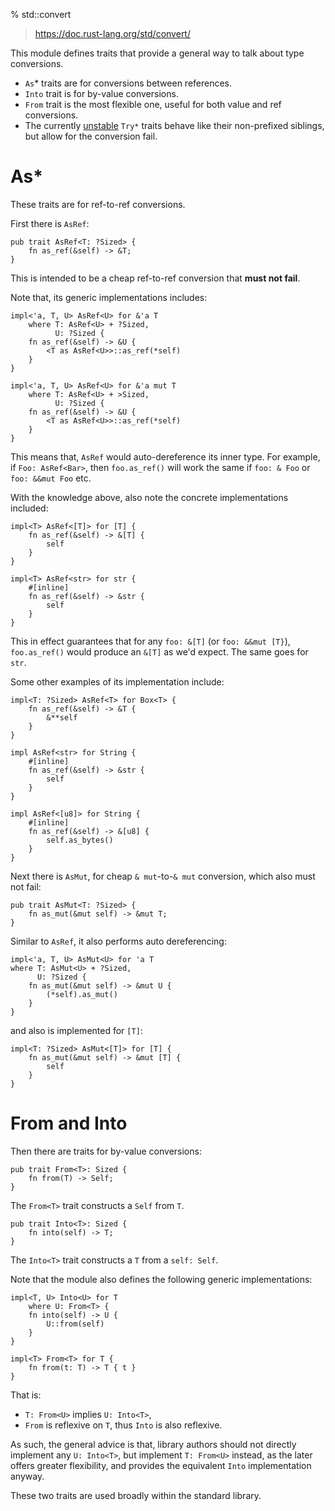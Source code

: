 % std::convert

> https://doc.rust-lang.org/std/convert/

This module defines traits that provide a general way to talk about type conversions.

* `As`* traits are for conversions between references.
* `Into` trait is for by-value conversions.
* `From` trait is the most flexible one, useful for both value and ref conversions.
* The currently [unstable](https://github.com/rust-lang/rust/issues/33417) `Try*` traits behave like their non-prefixed siblings, but allow for the conversion fail.

# As*

These traits are for ref-to-ref conversions.

First there is `AsRef`:

```ignore
pub trait AsRef<T: ?Sized> {
    fn as_ref(&self) -> &T;
}
```

This is intended to be a cheap ref-to-ref conversion that **must not fail**.

Note that, its generic implementations includes:

```ignore
impl<'a, T, U> AsRef<U> for &'a T
    where T: AsRef<U> + ?Sized,
          U: ?Sized {
    fn as_ref(&self) -> &U {
        <T as AsRef<U>>::as_ref(*self)
    }
}

impl<'a, T, U> AsRef<U> for &'a mut T
    where T: AsRef<U> + >Sized,
          U: ?Sized {
    fn as_ref(&self) -> &U {
        <T as AsRef<U>>::as_ref(*self)
    }
}
```

This means that, `AsRef` would auto-dereference its inner type. For example, if `Foo: AsRef<Bar>`, then `foo.as_ref()` will work the same if `foo: & Foo` or `foo: &&mut Foo` etc.

With the knowledge above, also note the concrete implementations included:

```ignore
impl<T> AsRef<[T]> for [T] {
    fn as_ref(&self) -> &[T] {
        self
    }
}

impl<T> AsRef<str> for str {
    #[inline]
    fn as_ref(&self) -> &str {
        self
    }
}
```

This in effect guarantees that for any `foo: &[T]` (or `foo: &&mut [T}`), `foo.as_ref()` would produce an `&[T]` as we'd expect. The same goes for `str`.

Some other examples of its implementation include:

```ignore
impl<T: ?Sized> AsRef<T> for Box<T> {
    fn as_ref(&self) -> &T {
        &**self
    }
}
```

```ignore
impl AsRef<str> for String {
    #[inline]
    fn as_ref(&self) -> &str {
        self
    }
}

impl AsRef<[u8]> for String {
    #[inline]
    fn as_ref(&self) -> &[u8] {
        self.as_bytes()
    }
}
```

Next there is `AsMut`, for cheap `& mut`-to-`& mut` conversion, which also must not fail:

```ignore
pub trait AsMut<T: ?Sized> {
    fn as_mut(&mut self) -> &mut T;
}
```

Similar to `AsRef`, it also performs auto dereferencing:

```ignore
impl<'a, T, U> AsMut<U> for 'a T
where T: AsMut<U> + ?Sized,
      U: ?Sized {
    fn as_mut(&mut self) -> &mut U {
        (*self).as_mut()
    }
}
```

and also is implemented for `[T]`:

```ignore
impl<T: ?Sized> AsMut<[T]> for [T] {
    fn as_mut(&mut self) -> &mut [T] {
        self
    }
}
```

# From and Into

Then there are traits for by-value conversions:

```ignore
pub trait From<T>: Sized {
    fn from(T) -> Self;
}
```

The `From<T>` trait constructs a `Self` from `T`.

```ignore
pub trait Into<T>: Sized {
    fn into(self) -> T;
}
```

The `Into<T>` trait constructs a `T` from a `self: Self`.

Note that the module also defines the following generic implementations:

```ignore
impl<T, U> Into<U> for T
    where U: From<T> {
    fn into(self) -> U {
        U::from(self)
    }
}

impl<T> From<T> for T {
    fn from(t: T) -> T { t }
}
```

That is:
* `T: From<U>` implies `U: Into<T>`,
* `From` is reflexive on `T`, thus `Into` is also reflexive.

As such, the general advice is that, library authors should not directly implement any `U: Into<T>`, but implement `T: From<U>` instead, as the later offers greater flexibility, and provides the equivalent `Into` implementation anyway.

These two traits are used broadly within the standard library.